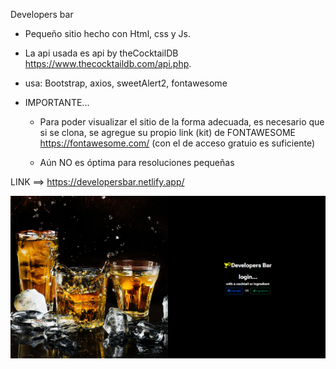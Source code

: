 Developers bar

- Pequeño sitio hecho con Html, css y Js.
- La api usada es api by theCocktailDB https://www.thecocktaildb.com/api.php.
- usa: Bootstrap, axios, sweetAlert2, fontawesome

- IMPORTANTE... 
    - Para poder visualizar el sitio de la forma adecuada, es necesario que si se clona, se agregue su propio link (kit) de FONTAWESOME https://fontawesome.com/ (con el de acceso gratuio es suficiente)

    - Aún NO es óptima para resoluciones pequeñas


LINK ==> https://developersbar.netlify.app/

![alt text](image.png)